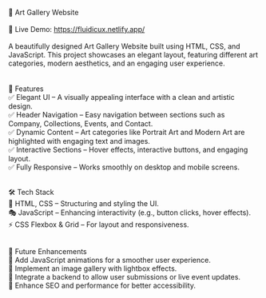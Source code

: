 🎨 Art Gallery Website<br>
<br>
🚀 Live Demo: https://fluidicux.netlify.app/<br>
<br>
A beautifully designed Art Gallery Website built using HTML, CSS, and JavaScript. This project showcases an elegant layout, featuring different art categories, modern aesthetics, and an engaging user experience.<br><br>
<br>
🚀 Features<br>
✅ Elegant UI – A visually appealing interface with a clean and artistic design.<br>
✅ Header Navigation – Easy navigation between sections such as Company, Collections, Events, and Contact.<br>
✅ Dynamic Content – Art categories like Portrait Art and Modern Art are highlighted with engaging text and images.<br>
✅ Interactive Sections – Hover effects, interactive buttons, and engaging layout.<br>
✅ Fully Responsive – Works smoothly on desktop and mobile screens.<br><br>

🛠 Tech Stack<br>
🎨 HTML, CSS – Structuring and styling the UI.<br>
🎭 JavaScript – Enhancing interactivity (e.g., button clicks, hover effects).<br>
⚡ CSS Flexbox & Grid – For layout and responsiveness.<br><br>

📌 Future Enhancements<br>
🔹 Add JavaScript animations for a smoother user experience.<br>
🔹 Implement an image gallery with lightbox effects.<br>
🔹 Integrate a backend to allow user submissions or live event updates.<br>
🔹 Enhance SEO and performance for better accessibility.<br>
